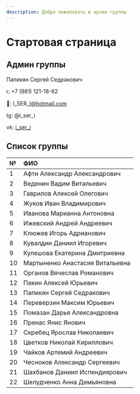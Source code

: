 ```yaml
---
description: Добро пожаловать в архив группы
---
```


# Стартовая страница

## Админ группы

Папикян Сергей Седракович

📞: +7 \(981\) 121-18-62

📧: I\_SER\_I@hotmail.com

tg: @i\_ser\_i

vk: [i\_ser\_i](https://vk.com/i_ser_i)

## Список группы

| № | ФИО |
| :--- | :--- |
| 1 | Афти Александр Александрович |
| 2 | Веденин Вадим Витальевич |
| 3 | Гаврилов Алексей Олегович |
| 4 | Жуков Иван Владимирович |
| 5 | Иванова Марианна Антоновна |
| 6 | Ижевский Андрей Андреевич |
| 7 | Клюжев Игорь Адрианович |
| 8 | Кувалдин Даниил Игоревич |
| 9 | Кулешова Екатерина Дмитриевна |
| 10 | Мартыненко Анастасия Витальевна |
| 11 | Органов Вячеслав Романович |
| 12 | Пакин Алексей Юрьевич |
| 13 | Папикян Сергей Седракович |
| 14 | Переверзин Максим Юрьевич |
| 15 | Помазан Дарья Александровна |
| 16 | Пренас Янис Янович |
| 17 | Скребец Ярослав Николаевич |
| 18 | Цветков Николай Кириллович |
| 19 | Чайков Артемий Андреевич |
| 20 | Чесноков Александр Сергеевич |
| 21 | Шахбанов Даниил Испендиярович |
| 22 | Шелудченко Анна Демьяновна |




